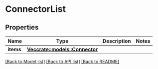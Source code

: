 # ConnectorList

## Properties

Name | Type | Description | Notes
------------ | ------------- | ------------- | -------------
**items** | [**Vec<crate::models::Connector>**](Connector.md) |  | 

[[Back to Model list]](../README.md#documentation-for-models) [[Back to API list]](../README.md#documentation-for-api-endpoints) [[Back to README]](../README.md)


